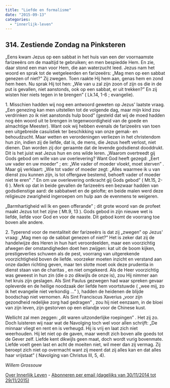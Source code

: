```yaml
---
title: "Liefde en formalisme"
date: "2015-09-13"
categories: 
  - "innerlijk-leven"
---
```


## 314\. Zestiende Zondag na Pinksteren

„Eens kwam Jezus op een sabbat in het huis van een der voornaamste farizeeërs om de maaltijd te gebruiken; en men bespiedde Hem. En zie, daar stond een man voor Hem, die aan waterzucht leed. Jezus nam het woord en sprak tot de wetgeleerden en farizeeërs: „Mag men op een sabbat genezen of niet?” Zij zwegen. Toen raakte Hij hem aan, genas hem en zond hem heen. Nu sprak Hij tot hen: „Wie van u zal zijn zoon of zijn os die in de put is gevallen, niet aanstonds, ook op een sabbat, er uit trekken?” En zij wisten hier niets tegen in te brengen” ( Lk.14, 1-6 ; evangelie).

1\. Misschien hadden wij nog een antwoord geweten op Jezus' laatste vraag. „Een genezing kan men uitstellen tot de volgende dag, maar mijn kind zou verdrinken zo ik niet aanstonds hulp bood” (gesteld dat wij de moed hadden nog één woord uit te brengen in tegenwoordigheid van de goede en almachtige Meester). Want ook wij hebben evenals de farizeeërs van toen een uitgebreide casuïstiek ter beschikking van onze gemak- en behoudzucht. Maar wetten en verordeningen verliezen in het christendom hun zin, indien zij de liefde, dat is, de mens, die Jezus heeft verlost, niet dienen. Dan worden zij dor geraamte dat de levende godsdienst dooddrukt. Dit is het juist wat Jezus hun en ons wilde leren. „Waarom overtreedt gij Gods gebod om wille van uw overlevering? Want God heeft gezegd: „Eert uw vader en uw moeder” ; en: „Wie vader of moeder vloekt, moet sterven” . Maar gij verklaart: „Wie tot vader of moeder zegt: „Alles waarmee ik u van dienst zou kunnen zijn, is tot offergave bestemd, behoeft vader of moeder niet te eren” .” En om uw overlevering ontkracht gij Gods gebod” ( Mt.15, 2-6 ). Merk op dat in beide gevallen de farizeeërs een bezwaar hadden van godsdienstige aard: de sabbatwet en de gelofte; en beide malen werd deze religieuze zwarigheid ingeroepen om hulp aan de evenmens te weigeren.

„Barmhartigheid wil Ik en geen offerande” ; dit grote woord van de profeet maakt Jezus tot het zijne ( Mt.9, 13 ). Gods gebod in zijn nieuwe wet is liefde, liefde voor God en voor de naaste. Dit gebod komt de voorrang toe boven alle andere.

2\. Typerend voor de mentaliteit der farizeeërs is dat zij „zwegen” op Jezus' vraag: „Mag men op de sabbat genezen of niet?” Het is zeker dat zij de handelwijze des Heren in hun hart veroordeelden, maar een voorzichtig afwegen der omstandigheden doet hen zwijgen: kat uit de boom kijken, prestigeverlies schuwen als de pest, voorrang van uitgerekende voorzichtigheid boven de liefde. voorzeker moeten inzicht en verstand aan onze daden richting geven, maar ten slotte moet ook deze prudentia in dienst staan van de charitas , en niet omgekeerd. Als de Heer voorzichtig was geweest in hun zin (die o zo dikwijls de onze is), zou Hij nimmer aan het kruis zijn geslagen. Als Sint Paulus gezwegen had waar spreken gevaar opleverde en de heilige noodzaak der liefde hem voortstuwde ( „wee mij, zo ik het evangelie niet verkondig …” ), hadden de heidenen de blijde boodschap niet vernomen. Als Sint Franciscus Xaverius „voor zijn gezondheid redelijke zorg had gedragen” , zou hij niet eenzaam, in de bloei van zijn leven, zijn gestorven op een eilandje voor de Chinese kust.

Wellicht zal men zeggen: „dit waren uitzonderlijke roepingen” . Het zij zo. Doch luisteren wij naar wat de Navolging toch wel voor allen schrijft: „De minnaar vliegt en rent en is verheugd. Hij is vrij en laat zich niet weerhouden. Hij let niet op de gaven, maar wendt zich boven alle goeds tot de Gever zelf. Liefde kent dikwijls geen maat, doch wordt vurig bovenmate. Liefde voelt geen last en acht de moeiten niet, wil meer dan zij vermag. Zij beroept zich niet op overmacht want zij meent dat zij alles kan en dat alles haar vrijstaat” ( Navolging van Christus III, 5, 4).

_Willem Grossouw_

[Over Innerlijk Leven](http://www.gelovenleren.net/2014/11/27/een-jaar-lang-innerlijk-leven-op-geloven-leren/) - [Abonneren per email (dagelijks van 30/11/2014 tot 29/11/2015)](http://eepurl.com/9P3DT)
